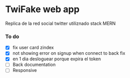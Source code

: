 # TwiFake web app

Replica de la red social twitter utiliznado stack MERN

### To do

- [x] fix user card zindex
- [x] not showing error on signup when connect to back fix
- [x] en 1 dia desloguear porque expira el token
- [ ] Back documentation
- [ ] Responsive
